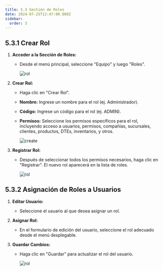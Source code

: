 ```yaml
---
title: 5.3 Gestión de Roles
date: 2024-07-25T12:47:00.000Z
sidebar:
  order: 3
---
```

## 5.3.1 Crear Rol

1. **Acceder a la Sección de Roles:**

   * Desde el menú principal, seleccione "Equipo" y luego "Roles".

     ![rol](/images/uploads/pantalla_rol.gif "Pantalla rol")
2. **Crear Rol:**

   * Haga clic en "Crear Rol".
   * **Nombre:** Ingrese un nombre para el rol (ej. Administrador).
   * **Código:** Ingrese un código para el rol (ej. ADMIN).
   * **Permisos:** Seleccione los permisos específicos para el rol, incluyendo acceso a usuarios, permisos, compañías, sucursales, clientes, productos, DTEs, inventarios, y otros.

     ![create](/images/uploads/crear_rol.gif "Crear rol")
3. **Registrar Rol:**

   * Después de seleccionar todos los permisos necesarios, haga clic en "Registrar". El nuevo rol aparecerá en la lista de roles.

     ![rol](/images/uploads/registrar_rol.gif "Registrar rol")

## 5.3.2 Asignación de Roles a Usuarios

1. **Editar Usuario:**

   * Seleccione el usuario al que desea asignar un rol.
2. **Asignar Rol:**

   * En el formulario de edición del usuario, seleccione el rol adecuado desde el menú desplegable.
3. **Guardar Cambios:**

   * Haga clic en "Guardar" para actualizar el rol del usuario.

     ![rol](/images/uploads/asignar_rol.gif "Asignar rol")

